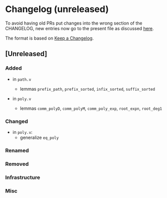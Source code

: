 # Changelog (unreleased)

To avoid having old PRs put changes into the wrong section of the CHANGELOG,
new entries now go to the present file as discussed
[here](https://github.com/math-comp/math-comp/wiki/Agenda-of-the-April-23rd-2019-meeting-9h30-to-12h30#avoiding-issues-with-changelog).

The format is based on [Keep a Changelog](https://keepachangelog.com/en/1.0.0/).

## [Unreleased]

### Added

- in `path.v` 
  + lemmas `prefix_path`, `prefix_sorted`, `infix_sorted`, `suffix_sorted` 

- in `poly.v`
  + lemmas `comm_polyD`, `comm_polyM`, `comm_poly_exp`, `root_expn`, `root_deg1`

### Changed

- in `poly.v`:
  + generalize `eq_poly`

### Renamed

### Removed

### Infrastructure

### Misc

